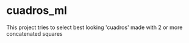 # cuadros_ml
This project tries to select best looking 'cuadros' made with 2 or more concatenated squares
